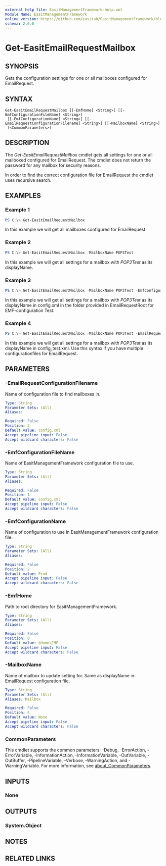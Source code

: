 ```yaml
---
external help file: EasitManagementFramework-help.xml
Module Name: EasitManagementFramework
online version: https://github.com/easitab/EasitManagementFramework/blob/development/docs/Get-EasitEmailRequestMailbox.md
schema: 2.0.0
---
```


# Get-EasitEmailRequestMailbox

## SYNOPSIS
Gets the configuration settings for one or all mailboxes configured for EmailRequest.

## SYNTAX

```
Get-EasitEmailRequestMailbox [[-EmfHome] <String>] [[-EmfConfigurationFileName] <String>]
 [[-EmfConfigurationName] <String>] [[-EmailRequestConfigurationFilename] <String>] [[-MailboxName] <String>]
 [<CommonParameters>]
```

## DESCRIPTION
The *Get-EasitEmailRequestMailbox* cmdlet gets all settings for one or all mailboxed configured for EmailRequest. The cmdlet does not return the password for any mailbox for security reasons.

In order to find the correct configuration file for EmailRequest the cmdlet uses recursive search.

## EXAMPLES

### Example 1
```powershell
PS C:\> Get-EasitEmailRequestMailbox
```

In this example we will get all mailboxes configured for EmailRequest.

### Example 2
```powershell
PS C:\> Get-EasitEmailRequestMailbox -MailboxName POP3Test
```

In this example we will get all settings for a mailbox with *POP3Test* as its displayName.

### Example 3
```powershell
PS C:\> Get-EasitEmailRequestMailbox -MailboxName POP3Test -EmfConfigurationName Test
```

In this example we will get all settings for a mailbox with *POP3Test* as its displayName in config.xml in the folder provided in EmailRequestRoot for EMF-configuration Test.

### Example 4
```powershell
PS C:\> Get-EasitEmailRequestMailbox -MailboxName POP3Test -EmailRequestConfigurationFilename config_test.xml
```

In this example we will get all settings for a mailbox with *POP3Test* as its displayName in config_test.xml. Use this syntax if you have multiple configurationfiles for EmailRequest.

## PARAMETERS

### -EmailRequestConfigurationFilename
Name of configuration file to find mailboxes in.

```yaml
Type: String
Parameter Sets: (All)
Aliases:

Required: False
Position: 3
Default value: config.xml
Accept pipeline input: False
Accept wildcard characters: False
```

### -EmfConfigurationFileName
Name of EasitManagementFramework configuration file to use.

```yaml
Type: String
Parameter Sets: (All)
Aliases:

Required: False
Position: 1
Default value: config.xml
Accept pipeline input: False
Accept wildcard characters: False
```

### -EmfConfigurationName
Name of configuration to use in EasitManagementFramework configuration file.

```yaml
Type: String
Parameter Sets: (All)
Aliases:

Required: False
Position: 2
Default value: Prod
Accept pipeline input: False
Accept wildcard characters: False
```

### -EmfHome
Path to root directory for EasitManagementFramework.

```yaml
Type: String
Parameter Sets: (All)
Aliases:

Required: False
Position: 0
Default value: $Home\EMF
Accept pipeline input: False
Accept wildcard characters: False
```

### -MailboxName
Name of mailbox to update setting for. Same as displayName in EmailRequest configuration file.

```yaml
Type: String
Parameter Sets: (All)
Aliases: Mailbox

Required: False
Position: 4
Default value: None
Accept pipeline input: False
Accept wildcard characters: False
```

### CommonParameters
This cmdlet supports the common parameters: -Debug, -ErrorAction, -ErrorVariable, -InformationAction, -InformationVariable, -OutVariable, -OutBuffer, -PipelineVariable, -Verbose, -WarningAction, and -WarningVariable. For more information, see [about_CommonParameters](http://go.microsoft.com/fwlink/?LinkID=113216).

## INPUTS

### None

## OUTPUTS

### System.Object
## NOTES

## RELATED LINKS
